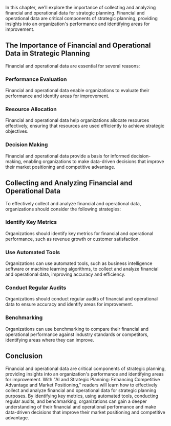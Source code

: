 
In this chapter, we'll explore the importance of collecting and analyzing financial and operational data for strategic planning. Financial and operational data are critical components of strategic planning, providing insights into an organization's performance and identifying areas for improvement.

The Importance of Financial and Operational Data in Strategic Planning
----------------------------------------------------------------------

Financial and operational data are essential for several reasons:

### Performance Evaluation

Financial and operational data enable organizations to evaluate their performance and identify areas for improvement.

### Resource Allocation

Financial and operational data help organizations allocate resources effectively, ensuring that resources are used efficiently to achieve strategic objectives.

### Decision Making

Financial and operational data provide a basis for informed decision-making, enabling organizations to make data-driven decisions that improve their market positioning and competitive advantage.

Collecting and Analyzing Financial and Operational Data
-------------------------------------------------------

To effectively collect and analyze financial and operational data, organizations should consider the following strategies:

### Identify Key Metrics

Organizations should identify key metrics for financial and operational performance, such as revenue growth or customer satisfaction.

### Use Automated Tools

Organizations can use automated tools, such as business intelligence software or machine learning algorithms, to collect and analyze financial and operational data, improving accuracy and efficiency.

### Conduct Regular Audits

Organizations should conduct regular audits of financial and operational data to ensure accuracy and identify areas for improvement.

### Benchmarking

Organizations can use benchmarking to compare their financial and operational performance against industry standards or competitors, identifying areas where they can improve.

Conclusion
----------

Financial and operational data are critical components of strategic planning, providing insights into an organization's performance and identifying areas for improvement. With "AI and Strategic Planning: Enhancing Competitive Advantage and Market Positioning," readers will learn how to effectively collect and analyze financial and operational data for strategic planning purposes. By identifying key metrics, using automated tools, conducting regular audits, and benchmarking, organizations can gain a deeper understanding of their financial and operational performance and make data-driven decisions that improve their market positioning and competitive advantage.
